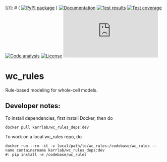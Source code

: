 [//]: # ( [![PyPI package](https://img.shields.io/pypi/v/wc_rules.svg)](https://pypi.python.org/pypi/wc_rules) )
[![Documentation](https://readthedocs.org/projects/wc-rules/badge/?version=latest)](http://docs.karrlab.org/wc_rules)
[![Test results](https://circleci.com/gh/KarrLab/wc_rules.svg?style=shield)](https://circleci.com/gh/KarrLab/wc_rules)
[![Test coverage](https://coveralls.io/repos/github/KarrLab/wc_rules/badge.svg)](https://coveralls.io/github/KarrLab/wc_rules)
[![Code analysis](https://api.codeclimate.com/v1/badges/d9cf39851e6a81bd4878/maintainability)](https://codeclimate.com/github/KarrLab/wc_rules)
[![License](https://img.shields.io/github/license/KarrLab/wc_rules.svg)](LICENSE)
![Analytics](https://ga-beacon.appspot.com/UA-86759801-1/wc_rules/README.md?pixel)

# wc_rules
Rule-based modeling for whole-cell models.

## Developer notes:
To install dependencies, first install Docker, then do
```
docker pull karrlab/wc_rules_deps:dev
```
To work on a local wc_rules repo, do
```
docker run --rm -it -v local/path/to/wc_rules:/codebase/wc_rules --name containername karrlab/wc_rules_deps:dev
#: pip install -e /codebase/wc_rules
```
